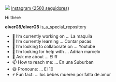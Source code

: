 <div aling="center">
</div>
<img src="banner.png">

 
  <a href="https://instagram.com/vglz_7" target="_blank">
    <i class="fab fa-instagram"></i> Instagram <span>(2500 seguidores)</span>
  </a>
 
 
 Hi there 


**elverG5/elverG5** is_a_special_repository


- 🔭 I’m currently working on ... La maquila
- 🌱 I’m currently learning ... Contar pacas
- 👯 I’m looking to collaborate on ... Youtube
- 🤔 I’m looking for help with ... Adrian marcelo
- 💬 Ask me about ... El ff
- 📫 How to reach me: ... En una Suburban
- 😄 Pronouns: ... El 10
- ⚡ Fun fact: ... los bebes mueren por falta de amor

